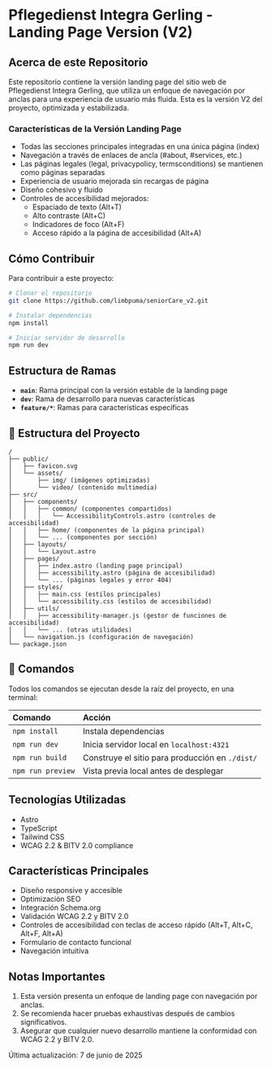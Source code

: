 # Pflegedienst Integra Gerling - Landing Page Version (V2)

## Acerca de este Repositorio

Este repositorio contiene la versión landing page del sitio web de Pflegedienst Integra Gerling, que utiliza un enfoque de navegación por anclas para una experiencia de usuario más fluida. Esta es la versión V2 del proyecto, optimizada y estabilizada.

### Características de la Versión Landing Page

- Todas las secciones principales integradas en una única página (index)
- Navegación a través de enlaces de ancla (#about, #services, etc.)
- Las páginas legales (legal, privacypolicy, termsconditions) se mantienen como páginas separadas
- Experiencia de usuario mejorada sin recargas de página
- Diseño cohesivo y fluido
- Controles de accesibilidad mejorados:
  - Espaciado de texto (Alt+T)
  - Alto contraste (Alt+C)
  - Indicadores de foco (Alt+F)
  - Acceso rápido a la página de accesibilidad (Alt+A)

## Cómo Contribuir

Para contribuir a este proyecto:

```bash
# Clonar el repositorio
git clone https://github.com/limbpuma/seniorCare_v2.git

# Instalar dependencias
npm install

# Iniciar servidor de desarrollo
npm run dev
```

## Estructura de Ramas

- **`main`**: Rama principal con la versión estable de la landing page
- **`dev`**: Rama de desarrollo para nuevas características
- **`feature/*`**: Ramas para características específicas

## 🚀 Estructura del Proyecto

```text
/
├── public/
│   ├── favicon.svg
│   └── assets/
│       ├── img/ (imágenes optimizadas)
│       └── video/ (contenido multimedia)
├── src/
│   ├── components/
│   │   ├── common/ (componentes compartidos)
│   │   │   └── AccessibilityControls.astro (controles de accesibilidad)
│   │   ├── home/ (componentes de la página principal)
│   │   └── ... (componentes por sección)
│   ├── layouts/
│   │   └── Layout.astro
│   ├── pages/
│   │   ├── index.astro (landing page principal)
│   │   ├── accessibility.astro (página de accesibilidad)
│   │   └── ... (páginas legales y error 404)
│   ├── styles/
│   │   ├── main.css (estilos principales)
│   │   └── accessibility.css (estilos de accesibilidad)
│   ├── utils/
│   │   ├── accessibility-manager.js (gestor de funciones de accesibilidad)
│   │   └── ... (otras utilidades)
│   └── navigation.js (configuración de navegación)
└── package.json
```

## 🧞 Comandos

Todos los comandos se ejecutan desde la raíz del proyecto, en una terminal:

| Comando                   | Acción                                           |
| :------------------------ | :----------------------------------------------- |
| `npm install`             | Instala dependencias                             |
| `npm run dev`             | Inicia servidor local en `localhost:4321`        |
| `npm run build`           | Construye el sitio para producción en `./dist/`  |
| `npm run preview`         | Vista previa local antes de desplegar            |

## Tecnologías Utilizadas

- Astro
- TypeScript
- Tailwind CSS
- WCAG 2.2 & BITV 2.0 compliance

## Características Principales

- Diseño responsive y accesible
- Optimización SEO
- Integración Schema.org
- Validación WCAG 2.2 y BITV 2.0
- Controles de accesibilidad con teclas de acceso rápido (Alt+T, Alt+C, Alt+F, Alt+A)
- Formulario de contacto funcional
- Navegación intuitiva

## Notas Importantes

1. Esta versión presenta un enfoque de landing page con navegación por anclas.
2. Se recomienda hacer pruebas exhaustivas después de cambios significativos.
3. Asegurar que cualquier nuevo desarrollo mantiene la conformidad con WCAG 2.2 y BITV 2.0.

Última actualización: 7 de junio de 2025
